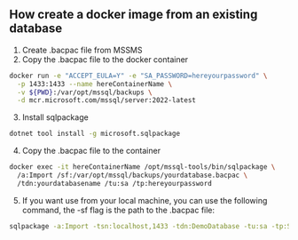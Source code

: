 ﻿## How create a docker image from an existing database
1. Create .bacpac file from MSSMS
2. Copy the .bacpac file to the docker container
```bash
docker run -e "ACCEPT_EULA=Y" -e "SA_PASSWORD=hereyourpassword" \
  -p 1433:1433 --name hereContainerName \
  -v ${PWD}:/var/opt/mssql/backups \
  -d mcr.microsoft.com/mssql/server:2022-latest
```
3. Install sqlpackage

```bash
dotnet tool install -g microsoft.sqlpackage
```
4. Copy the .bacpac file to the container
```bash
docker exec -it hereContainerName /opt/mssql-tools/bin/sqlpackage \
  /a:Import /sf:/var/opt/mssql/backups/yourdatabase.bacpac \
  /tdn:yourdatabasename /tu:sa /tp:hereyourpassword
```
5. If you want use from your local machine, you can use the following command, the -sf flag is the path to the .bacpac file:
```bash
sqlpackage -a:Import -tsn:localhost,1433 -tdn:DemoDatabase -tu:sa -tp:Saidleb3n. -sf:".bacpac" -TargetTrustServerCertificate:true
```
